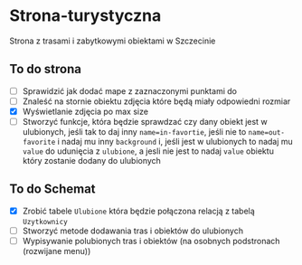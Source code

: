 # Strona-turystyczna
Strona z trasami i zabytkowymi obiektami w Szczecinie

## To do strona
- [ ] Sprawidzić jak dodać mape z zaznaczonymi punktami do 
- [ ] Znaleść na stornie obiektu zdjęcia które będą miały odpowiedni rozmiar
- [x] Wyświetlanie zdjęcia po max size
- [ ] Stworzyć funkcje, która będzie sprawdzać czy dany obiekt jest w ulubionych, jeśli tak to daj inny `name=in-favortie`, jeśli nie to `name=out-favorite` i nadaj mu inny `background` i, jeśli jest w ulubionych to nadaj mu `value` do udunięcia z `ulubione`, a jesli nie jest to nadaj `value` obiektu który zostanie dodany do ulubionych

## To do Schemat
- [x] Zrobić tabele `Ulubione` która będzie połączona relacją z tabelą `Uzytkownicy`
- [ ] Stworzyć metode dodawania tras i obiektów do ulubionych
- [ ] Wypisywanie polubionych tras i obiektów (na osobnych podstronach (rozwijane menu))

